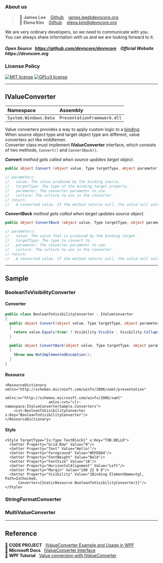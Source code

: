 ### About us

> &nbsp; :adult: __James Lee__ &nbsp;&nbsp; [Github](https://github.com/devncore-james) &nbsp;&nbsp; james.lee@devncore.org  
> &nbsp; :woman: __Elena Kim__ &nbsp;&nbsp; [Github](https://github.com/devncore-elena) &nbsp;&nbsp; elena.kim@devncore.org

We are very ordinary developers, so we need to communicate with you.   
You can always share information with us and we are looking forward to it.  

##### _Open Source &nbsp; https://github.com/devncore/devncore   &nbsp;&nbsp;   Official Website &nbsp; https://devncore.org_ 

### License Policy
[![MIT license](https://img.shields.io/badge/License-MIT-blue.svg)](https://lbesson.mit-license.org/)
[![GPLv3 license](https://img.shields.io/badge/License-GPLv3-blue.svg)](http://perso.crans.org/besson/LICENSE.html)

***

## IValueConverter

|Namespace|Assembly|
|:--------|:-------|
|`System.Windows.Data`|`PresentationFramework.dll`|

Value converters provides a way to apply custom logic to a [binding](https://github.com/devncore/wpf-xaml-binding).  
When source object type and target object type are different, value converters act like middlemen.  
Converter class must implement **IValueConverter** interface, which consists of two methods, `Convert()` and `ConvertBack()`.

_**Convert** method gets called when source updates target object._
```c#
public object Convert (object value, Type targetType, object parameter, CultureInfo culture);

// parameters:
//   value: The value produced by the binding source.
//   targetType: The type of the binding target property.
//   parameter: The converter parameter to use.
//   culture: The culture to use in the converter.
// return:
//   A converted value. If the method returns null, the valid null value is used.
```  

_**ConvertBack** method gets called when target updates source object._
```c#
public object ConvertBack (object value, Type targetType, object parameter, CultureInfo culture);

// parameters:
//   value: The value that is produced by the binding target.
//   targetType: The type to convert to.
//   parameter: The converter parameter to use.
//   culture: The culture to use in the converter.
// return:
//   A converted value. If the method returns null, the valid null value is used.
```  
***

## Sample
### BooleanToVisibilityConverter
#### Converter
```c#
public class BooleanToVisibilityConverter : IValueConverter
{
  public object Convert(object value, Type targetType, object parameter, CultureInfo culture)
  {
    return value.Equals(true) ? Visibility.Visible : Visibility.Collapsed;
  }

  public object ConvertBack(object value, Type targetType, object parameter, CultureInfo culture)
  {
    throw new NotImplementedException();
  }
}
```
#### Resource
```xaml
<ResourceDictionary xmlns="http://schemas.microsoft.com/winfx/2006/xaml/presentation"
                    xmlns:x="http://schemas.microsoft.com/winfx/2006/xaml"
                    xmlns:cvt="clr-namespace:IValueConverterSample.Converters">
	<cvt:BooleanToVisibilityConverter x:Key="BooleanToVisibilityConverter"/>
</ResourceDictionary>
```
#### Style
```xaml
<Style TargetType="{x:Type TextBlock}" x:Key="TXB.HELLO">
  <Setter Property="Grid.Row" Value="0"/>
  <Setter Property="Text" Value="Hello!"/>
  <Setter Property="Foreground" Value="#EFE6D4"/>
  <Setter Property="FontWeight" Value="Bold"/>
  <Setter Property="FontSize" Value="18"/>
  <Setter Property="HorizontalAlignment" Value="Left"/>
  <Setter Property="Margin" Value="100 22 0 0"/>
  <Setter Property="Visibility" Value="{Binding ElementName=tgl, Path=IsChecked, 
  	  Converter={StaticResource BooleanToVisibilityConverter}}"/>
</Style>
```

### StringFormatConverter
### MultiValueConverter

***

## Reference
[:bookmark_tabs:](https://www.codeproject.com/Tips/868163/IValueConverter-Example-and-Usage-in-WPF) **CODE PROJECT** &nbsp; <ins>IValueConverter Example and Usage in WPF</ins>  
[:bookmark_tabs:](https://docs.microsoft.com/en-ca/dotnet/api/system.windows.data.ivalueconverter?view=net-5.0) **Microsoft Docs** &nbsp; <ins>IValueConverter Interface</ins>  
[:bookmark_tabs:](https://www.wpf-tutorial.com/data-binding/value-conversion-with-ivalueconverter/) **WPF Tutorial** &nbsp; <ins>Value conversion with IValueConverter</ins>
